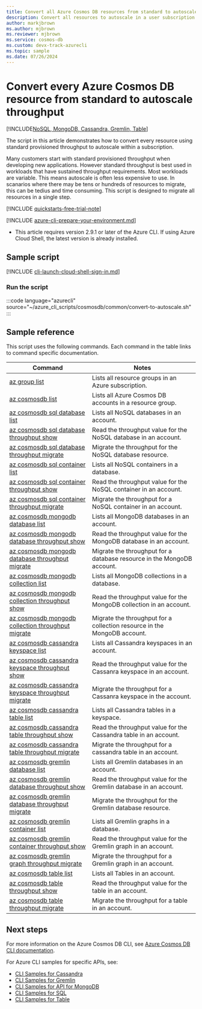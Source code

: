 ```yaml
---
title: Convert all Azure Cosmos DB resources from standard to autoscale throughput
description: Convert all resources to autoscale in a user subscription
author: markjbrown
ms.author: mjbrown
ms.reviewer: mjbrown
ms.service: cosmos-db
ms.custom: devx-track-azurecli
ms.topic: sample
ms.date: 07/26/2024
---
```


# Convert every Azure Cosmos DB resource from standard to autoscale throughput

[!INCLUDE[NoSQL, MongoDB, Cassandra, Gremlin, Table](../../../includes/appliesto-nosql-mongodb-cassandra-gremlin-table.md)]

The script in this article demonstrates how to convert every resource using standard provisioned throughput to autoscale within a subscription.

Many customers start with standard provisioned throughput when developing new applications. However standard throughput is best used in workloads that have sustained throughput requirements. Most workloads are variable. This means autoscale is often less expensive to use. In scanarios where there may be tens or hundreds of resources to migrate, this can be tedius and time consuming. This script is designed to migrate all resources in a single step. 


[!INCLUDE [quickstarts-free-trial-note](~/reusable-content/ce-skilling/azure/includes/quickstarts-free-trial-note.md)]

[!INCLUDE [azure-cli-prepare-your-environment.md](~/reusable-content/azure-cli/azure-cli-prepare-your-environment.md)]

- This article requires version 2.9.1 or later of the Azure CLI. If using Azure Cloud Shell, the latest version is already installed.

## Sample script

[!INCLUDE [cli-launch-cloud-shell-sign-in.md](~/reusable-content/ce-skilling/azure/includes/cli-launch-cloud-shell-sign-in.md)]

### Run the script

:::code language="azurecli" source="~/azure_cli_scripts/cosmosdb/common/convert-to-autoscale.sh" :::

## Sample reference

This script uses the following commands. Each command in the table links to command specific documentation.

| Command | Notes |
|---|---|
| [az group list](/cli/azure/group#az-group-list) | Lists all resource groups in an Azure subscription. |
| [az cosmosdb list](/cli/azure/cosmosdb#az-cosmosdb-list) | Lists all Azure Cosmos DB accounts in a resource group. |
| [az cosmosdb sql database list](/cli/azure/cosmosdb#az-cosmosdb-sql-database-list) | Lists all NoSQL databases in an account. |
| [az cosmosdb sql database throughput show](/cli/azure/cosmosdb#az-cosmosdb-sql-database-throughput-show) | Read the throughput value for the NoSQL database in an account. |
| [az cosmosdb sql database throughput migrate](/cli/azure/cosmosdb#az-cosmosdb-sql-database-throughput-migrate) | Migrate the throughput for the NoSQL database resource. |
| [az cosmosdb sql container list](/cli/azure/cosmosdb#az-cosmosdb-sql-container-list) | Lists all NoSQL containers in a database. |
| [az cosmosdb sql container throughput show](/cli/azure/cosmosdb#az-cosmosdb-sql-container-throughput-show) | Read the throughput value for the NoSQL container in an account. |
| [az cosmosdb sql container throughput migrate](/cli/azure/cosmosdb#az-cosmosdb-sql-container-throughput-migrate) | Migrate the throughput for a NoSQL container in an account. |
| [az cosmosdb mongodb database list](/cli/azure/cosmosdb#az-cosmosdb-mongodb-database-list) | Lists all MongoDB databases in an account. |
| [az cosmosdb mongodb database throughput show](/cli/azure/cosmosdb#az-cosmosdb-mongodb-database-throughput-show) | Read the throughput value for the MongoDB database in an account. |
| [az cosmosdb mongodb database throughput migrate](/cli/azure/cosmosdb#az-cosmosdb-mongodb-database-throughput-migrate) | Migrate the throughput for a database resource in the MongoDB account. |
| [az cosmosdb mongodb collection list](/cli/azure/cosmosdb#az-cosmosdb-mongodb-collection-list) | Lists all MongoDB collections in a database. |
| [az cosmosdb mongodb collection throughput show](/cli/azure/cosmosdb#az-cosmosdb-mongodb-collection-throughput-show) | Read the throughput value for the MongoDB collection in an account. |
| [az cosmosdb mongodb collection throughput migrate](/cli/azure/cosmosdb#az-cosmosdb-mongodb-collection-throughput-migrate) | Migrate the throughput for a collection resource in the MongoDB account. |
| [az cosmosdb cassandra keyspace list](/cli/azure/cosmosdb#az-cosmosdb-cassandra-keyspace-list) | Lists all Cassandra keyspaces in an account. |
| [az cosmosdb cassandra keyspace throughput show](/cli/azure/cosmosdb#az-cosmosdb-cassandra-keyspace-throughput-show) | Read the throughput value for the Cassanra keyspace in an account. |
| [az cosmosdb cassandra keyspace throughput migrate](/cli/azure/cosmosdb#az-cosmosdb-cassandra-keyspace-throughput-migrate) | Migrate the throughput for a Cassanra keyspace in the account. |
| [az cosmosdb cassandra table list](/cli/azure/cosmosdb#az-cosmosdb-cassandra-table-list) | Lists all Cassandra tables in a keyspace. |
| [az cosmosdb cassandra table throughput show](/cli/azure/cosmosdb#az-cosmosdb-cassandra-table-throughput-show) | Read the throughput value for the Cassandra table in an account. |
| [az cosmosdb cassandra table throughput migrate](/cli/azure/cosmosdb#az-cosmosdb-cassandra-table-throughput-migrate) | Migrate the throughput for a cassandra table in an account. |
| [az cosmosdb gremlin database list](/cli/azure/cosmosdb#az-cosmosdb-gremlin-database-list) | Lists all Gremlin databases in an account. |
| [az cosmosdb gremlin database throughput show](/cli/azure/cosmosdb#az-cosmosdb-gremlin-database-throughput-show) | Read the throughput value for the Gremlin database in an account. |
| [az cosmosdb gremlin database throughput migrate](/cli/azure/cosmosdb#az-cosmosdb-gremlin-database-throughput-migrate) | Migrate the throughput for the Gremlin database resource. |
| [az cosmosdb gremlin container list](/cli/azure/cosmosdb#az-cosmosdb-gremlin-graph-list) | Lists all Gremlin graphs in a database. |
| [az cosmosdb gremlin container throughput show](/cli/azure/cosmosdb#az-cosmosdb-gremlin-graph-throughput-show) | Read the throughput value for the Gremlin graph in an account. |
| [az cosmosdb gremlin graph throughput migrate](/cli/azure/cosmosdb#az-cosmosdb-gremlin-graph-throughput-migrate) | Migrate the throughput for a Gremlin graph in an account. |
| [az cosmosdb table list](/cli/azure/cosmosdb#az-cosmosdb-table-list) | Lists all Tables in an account. |
| [az cosmosdb table throughput show](/cli/azure/cosmosdb#az-cosmosdb-table-throughput-show) | Read the throughput value for the table in an account. |
| [az cosmosdb table throughput migrate](/cli/azure/cosmosdb#az-cosmosdb-table-throughput-migrate) | Migrate the throughput for a table in an account. |

## Next steps

For more information on the Azure Cosmos DB CLI, see [Azure Cosmos DB CLI documentation](/cli/azure/cosmosdb).

For Azure CLI samples for specific APIs, see:

- [CLI Samples for Cassandra](../../../cassandra/cli-samples.md)
- [CLI Samples for Gremlin](../../../graph/cli-samples.md)
- [CLI Samples for API for MongoDB](../../../mongodb/cli-samples.md)
- [CLI Samples for SQL](../../../sql/cli-samples.md)
- [CLI Samples for Table](../../../table/cli-samples.md)
